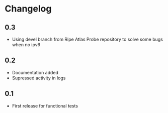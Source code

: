 # Changelog

## 0.3

- Using devel branch from Ripe Atlas Probe repository to solve some bugs when no ipv6

## 0.2

- Documentation added
- Supressed activity in logs

## 0.1

- First release for functional tests
